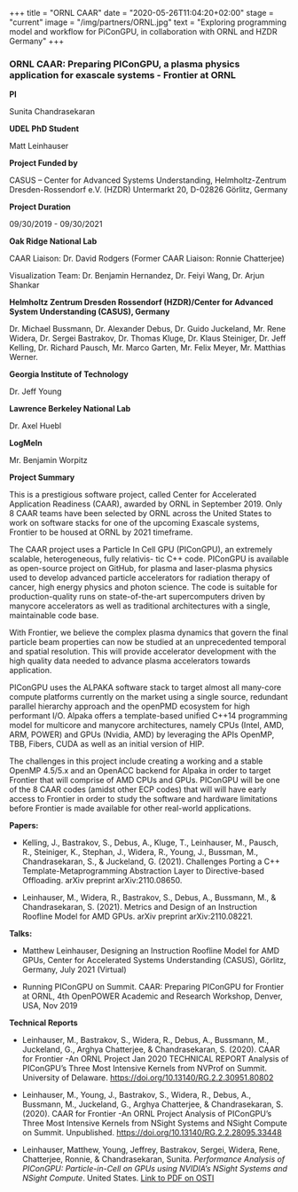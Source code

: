 +++
title = "ORNL CAAR"
date = "2020-05-26T11:04:20+02:00"
stage = "current"
image = "/img/partners/ORNL.jpg"
text = "Exploring programming model and workflow for PiConGPU, in collaboration with ORNL and HZDR Germany"
+++

### ORNL CAAR: Preparing PIConGPU, a plasma physics application for exascale systems - Frontier at ORNL

**PI** 

Sunita Chandrasekaran  

**UDEL PhD Student** 

Matt Leinhauser  

**Project Funded by**

CASUS – Center for Advanced Systems Understanding, Helmholtz-Zentrum Dresden-Rossendorf e.V. (HZDR)
Untermarkt 20, D-02826 Görlitz, Germany

**Project Duration** 

09/30/2019 - 09/30/2021

**Oak Ridge National Lab**   

CAAR Liaison: Dr. David Rodgers (Former CAAR Liaison: Ronnie Chatterjee)

Visualization Team: Dr. Benjamin Hernandez, Dr. Feiyi Wang, Dr. Arjun Shankar

**Helmholtz Zentrum Dresden Rossendorf (HZDR)/Center for Advanced System Understanding (CASUS), Germany**

Dr. Michael Bussmann, Dr. Alexander Debus, Dr. Guido Juckeland, Mr. Rene Widera, Dr. Sergei Bastrakov, Dr. Thomas Kluge, Dr. Klaus Steiniger, Dr. Jeff Kelling, Dr. Richard Pausch, Mr. Marco Garten, Mr. Felix Meyer, Mr. Matthias Werner.

**Georgia Institute of Technology**  

Dr. Jeff Young 

**Lawrence Berkeley National Lab**

Dr. Axel Huebl

**LogMeIn** 

Mr. Benjamin Worpitz

**Project Summary**  

This is a prestigious software project, called Center for Accelerated Application Readiness (CAAR), awarded by ORNL in September 2019. Only 8 CAAR teams have been selected by ORNL across the United States to work on software stacks for one of the upcoming Exascale systems, Frontier to be housed at ORNL by 2021 timeframe.

The CAAR project uses a Particle In Cell GPU (PIConGPU), an extremely scalable, heterogeneous, fully relativis- tic C++ code. PIConGPU is available as open-source project on GitHub, for plasma and laser-plasma physics used to develop advanced particle accelerators for radiation therapy of cancer, high energy physics and photon science. The code is suitable for production-quality runs on state-of-the-art supercomputers driven by manycore accelerators as well as traditional architectures with a single, maintainable code base.

With Frontier, we believe the complex plasma dynamics that govern the final particle beam properties can now be studied at an unprecedented temporal and spatial resolution. This will provide accelerator development with the high quality data needed to advance plasma accelerators towards application.

PIConGPU uses the ALPAKA software stack to target almost all many-core compute platforms currently on the market using a single source, redundant parallel hierarchy approach and the openPMD ecosystem for high performant I/O. Alpaka offers a template-based unified C++14 programming model for multicore and manycore architectures, namely CPUs (Intel, AMD, ARM, POWER) and GPUs (Nvidia, AMD) by leveraging the APIs OpenMP, TBB, Fibers, CUDA as well as an initial version of HIP.

The challenges in this project include creating a working and a stable OpenMP 4.5/5.x and an OpenACC backend for Alpaka in order to target Frontier that will comprise of AMD CPUs and GPUs. PIConGPU will be one of the 8 CAAR codes (amidst other ECP codes) that will will have early access to Frontier in order to study the software and hardware limitations before Frontier is made available for other real-world applications.


**Papers:**

* Kelling, J., Bastrakov, S., Debus, A., Kluge, T., Leinhauser, M., Pausch, R., Steiniger, K., Stephan, J., Widera, R., Young, J., Bussman, M., Chandrasekaran, S., & Juckeland, G. (2021). Challenges Porting a C++ Template-Metaprogramming Abstraction Layer to Directive-based Offloading. arXiv preprint arXiv:2110.08650.

* Leinhauser, M., Widera, R., Bastrakov, S., Debus, A., Bussmann, M., & Chandrasekaran, S. (2021). Metrics and Design of an Instruction Roofline Model for AMD GPUs. arXiv preprint arXiv:2110.08221.

**Talks:**

* Matthew Leinhauser, Designing an Instruction Roofline Model for AMD GPUs, Center for Accelerated Systems Understanding (CASUS), Görlitz, Germany, July 2021 (Virtual)

* Running PIConGPU on Summit. CAAR: Preparing PIConGPU for Frontier at ORNL, 4th OpenPOWER Academic and Research Workshop, Denver, USA,  Nov 2019

**Technical Reports**

* Leinhauser, M., Bastrakov, S., Widera, R., Debus, A., Bussmann, M., Juckeland, G., Arghya Chatterjee, & Chandrasekaran, S. (2020). CAAR for Frontier -An ORNL Project Jan 2020 TECHNICAL REPORT Analysis of PIConGPU’s Three Most Intensive Kernels from NVProf on Summit. University of Delaware. https://doi.org/10.13140/RG.2.2.30951.80802

* Leinhauser, M., Young, J., Bastrakov, S., Widera, R., Debus, A., Bussmann, M., Juckeland, G., Arghya Chatterjee, & Chandrasekaran, S. (2020). CAAR for Frontier -An ORNL Project Analysis of PIConGPU’s Three Most Intensive Kernels from NSight Systems and NSight Compute on Summit. Unpublished. https://doi.org/10.13140/RG.2.2.28095.33448

* Leinhauser, Matthew, Young, Jeffrey, Bastrakov, Sergei, Widera, Rene, Chatterjee, Ronnie, & Chandrasekaran, Sunita. _Performance Analysis of PIConGPU: Particle-in-Cell on GPUs using NVIDIA’s NSight Systems and NSight Compute_. United States. [Link to PDF on OSTI](https://info.ornl.gov/sites/publications/Files/Pub148652.pdf)


